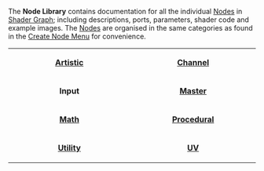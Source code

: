 The **Node Library** contains documentation for all the individual [Nodes](https://github.com/Unity-Technologies/ShaderGraph/wiki/Node) in [Shader Graph](https://github.com/Unity-Technologies/ShaderGraph/wiki/Shader-Graph); including descriptions, ports, parameters, shader code and example images. The [Nodes](https://github.com/Unity-Technologies/ShaderGraph/wiki/Node) are organised in the same categories as found in the [Create Node Menu](https://github.com/Unity-Technologies/ShaderGraph/wiki/Create-Node-Menu) for convenience.

<table align="center">
    <tr>
        <td width="288"><p align="center"><b><a href="https://github.com/Unity-Technologies/ShaderGraph/wiki/Artistic-Nodes">Artistic</a></b></p></td>
        <td width="288"><p align="center"><b><a href="https://github.com/Unity-Technologies/ShaderGraph/wiki/Channel-Nodes">Channel</a></b></p></td>
    </tr>
    <tr>
        <td width="288"><p align="center"><b>Input</b></p></td>
        <td width="288"><p align="center"><b><a href="https://github.com/Unity-Technologies/ShaderGraph/wiki/Master-Nodes">Master</a></b></p></td>
    </tr>
    <tr>
        <td width="288"><p align="center"><b><a href="https://github.com/Unity-Technologies/ShaderGraph/wiki/Math-Nodes">Math</a></b></p></td>
        <td width="288"><p align="center"><b><a href="https://github.com/Unity-Technologies/ShaderGraph/wiki/Procedural-Nodes">Procedural</a></b></p></td>
    </tr>
    <tr>
        <td width="288"><p align="center"><b><a href="https://github.com/Unity-Technologies/ShaderGraph/wiki/Utility-Nodes">Utility</a></b></p></td>
        <td width="288"><p align="center"><b><a href="https://github.com/Unity-Technologies/ShaderGraph/wiki/UV-Nodes">UV</a></b></p></td>
    </tr>
</table>